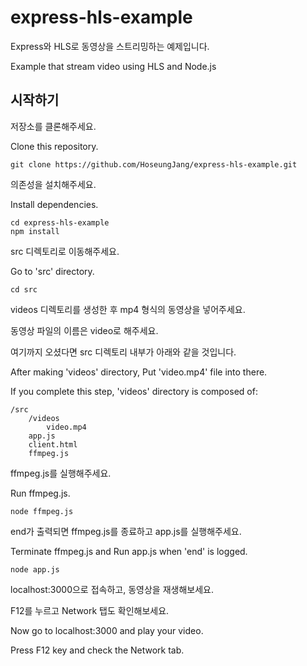# express-hls-example

Express와 HLS로 동영상을 스트리밍하는 예제입니다.

Example that stream video using HLS and Node.js

## 시작하기

저장소를 클론해주세요.

Clone this repository.

```
git clone https://github.com/HoseungJang/express-hls-example.git
```

의존성을 설치해주세요.

Install dependencies.

```
cd express-hls-example
npm install
```

src 디렉토리로 이동해주세요.

Go to 'src' directory.

```
cd src
```

videos 디렉토리를 생성한 후 mp4 형식의 동영상을 넣어주세요.

동영상 파일의 이름은 video로 해주세요.

여기까지 오셨다면 src 디렉토리 내부가 아래와 같을 것입니다.

After making 'videos' directory, Put 'video.mp4' file into there.

If you complete this step, 'videos' directory is composed of:

```
/src
	/videos
		video.mp4
	app.js
	client.html
	ffmpeg.js
```



ffmpeg.js를 실행해주세요.

Run ffmpeg.js.

```
node ffmpeg.js
```

end가 출력되면 ffmpeg.js를 종료하고 app.js를 실행해주세요.

Terminate ffmpeg.js and Run app.js when 'end' is logged.

```
node app.js
```



localhost:3000으로 접속하고, 동영상을 재생해보세요.

F12를 누르고 Network 탭도 확인해보세요.

Now go to localhost:3000 and play your video.

Press F12 key and check the Network tab.